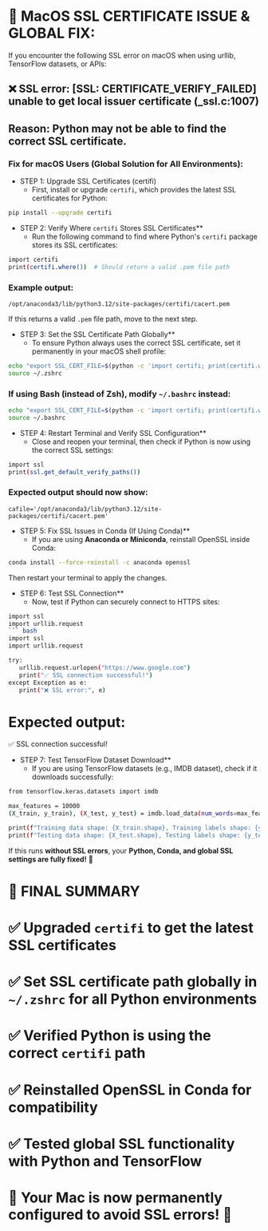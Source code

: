 # 🚀 MacOS SSL CERTIFICATE ISSUE & GLOBAL FIX:
If you encounter the following SSL error on macOS when using urllib, TensorFlow datasets, or APIs:

## ❌ SSL error: [SSL: CERTIFICATE_VERIFY_FAILED] unable to get local issuer certificate (_ssl.c:1007)

##  Reason: Python may not be able to find the correct SSL certificate.
### Fix for macOS Users (Global Solution for All Environments):
 - STEP 1: Upgrade SSL Certificates (certifi)
   - First, install or upgrade `certifi`, which provides the latest SSL certificates for Python:
``` bash
pip install --upgrade certifi
```

 - STEP 2: Verify Where `certifi` Stores SSL Certificates**
   - Run the following command to find where Python's `certifi` package stores its SSL certificates:
``` bash
import certifi
print(certifi.where())  # Should return a valid .pem file path
```

###  Example output:
 `/opt/anaconda3/lib/python3.12/site-packages/certifi/cacert.pem`

If this returns a valid `.pem` file path, move to the next step.

 - STEP 3: Set the SSL Certificate Path Globally**
   - To ensure Python always uses the correct SSL certificate, set it permanently in your macOS shell profile:

``` bash
echo "export SSL_CERT_FILE=$(python -c 'import certifi; print(certifi.where())')" >> ~/.zshrc
source ~/.zshrc
```

### If using **Bash (instead of Zsh)**, modify `~/.bashrc` instead:

``` bash
echo "export SSL_CERT_FILE=$(python -c 'import certifi; print(certifi.where())')" >> ~/.bashrc
source ~/.bashrc
```

 - STEP 4: Restart Terminal and Verify SSL Configuration**
   - Close and reopen your terminal, then check if Python is now using the correct SSL settings:
``` bash
import ssl
print(ssl.get_default_verify_paths())
 ```

### Expected output should now show:
`cafile='/opt/anaconda3/lib/python3.12/site-packages/certifi/cacert.pem'`

 - STEP 5: Fix SSL Issues in Conda (If Using Conda)**
   - If you are using **Anaconda or Miniconda**, reinstall OpenSSL inside Conda:
``` bash
conda install --force-reinstall -c anaconda openssl
```
Then restart your terminal to apply the changes.

 - STEP 6: Test SSL Connection**
   - Now, test if Python can securely connect to HTTPS sites:

 ``` bash
import ssl
import urllib.request
``` bash
import ssl
import urllib.request

try:
    urllib.request.urlopen("https://www.google.com")
    print("✅ SSL connection successful!")
except Exception as e:
    print("❌ SSL error:", e)
```

# Expected output:
✅ SSL connection successful!

 - STEP 7: Test TensorFlow Dataset Download**
   -  If you are using TensorFlow datasets (e.g., IMDB dataset), check if it downloads successfully:
``` bash
from tensorflow.keras.datasets import imdb

max_features = 10000
(X_train, y_train), (X_test, y_test) = imdb.load_data(num_words=max_features)

print(f"Training data shape: {X_train.shape}, Training labels shape: {y_train.shape}")
print(f"Testing data shape: {X_test.shape}, Testing labels shape: {y_test.shape}")
 ```

If this runs **without SSL errors**, your **Python, Conda, and global SSL settings are fully fixed!** 🚀  

# 🎯 **FINAL SUMMARY**

# ✅ Upgraded `certifi` to get the latest SSL certificates  
# ✅ Set SSL certificate path globally in `~/.zshrc` for all Python environments  
# ✅ Verified Python is using the correct `certifi` path  
# ✅ Reinstalled OpenSSL in Conda for compatibility  
# ✅ Tested global SSL functionality with Python and TensorFlow  

# 🚀 **Your Mac is now permanently configured to avoid SSL errors!** 🚀

